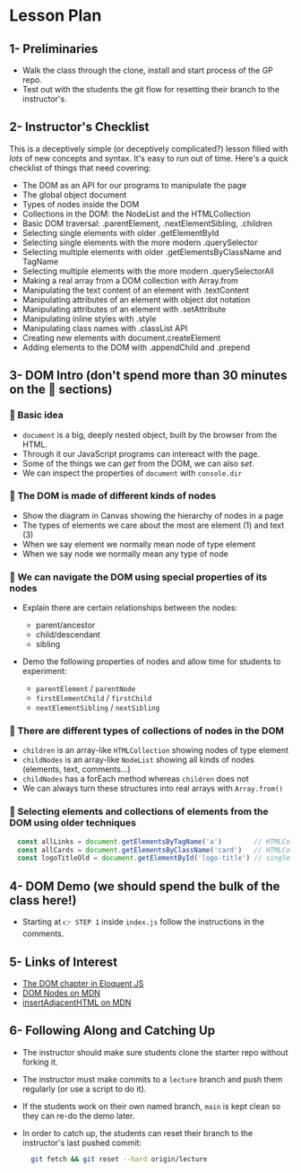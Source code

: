# Lesson Plan

## 1- Preliminaries

* Walk the class through the clone, install and start process of the GP repo.
* Test out with the students the git flow for resetting their branch to the instructor's.

## 2- Instructor's Checklist

This is a deceptively simple (or deceptively complicated?) lesson filled with _lots_ of new concepts and syntax. It's easy to run out of time. Here's a quick checklist of things that need covering:

* The DOM as an API for our programs to manipulate the page
* The global object document
* Types of nodes inside the DOM
* Collections in the DOM: the NodeList and the HTMLCollection
* Basic DOM traversal: .parentElement, .nextElementSibling, .children
* Selecting single elements with older .getElementById
* Selecting single elements with the more modern .querySelector
* Selecting multiple elements with older .getElementsByClassName and TagName
* Selecting multiple elements with the more modern .querySelectorAll
* Making a real array from a DOM collection with Array.from
* Manipulating the text content of an element with .textContent
* Manipulating attributes of an element with object dot notation
* Manipulating attributes of an element with .setAttribute
* Manipulating inline styles with .style
* Manipulating class names with .classList API
* Creating new elements with document.createElement
* Adding elements to the DOM with .appendChild and .prepend

## 3- DOM Intro (don't spend more than 30 minutes on the 🚀 sections)

### 🚀 Basic idea

* `document` is a big, deeply nested object, built by the browser from the HTML.
* Through it our JavaScript programs can intereact with the page.
* Some of the things we can _get_ from the DOM, we can also _set_.
* We can inspect the properties of `document` with `console.dir`
  
### 🚀 The DOM is made of different kinds of nodes

* Show the diagram in Canvas showing the hierarchy of nodes in a page
* The types of elements we care about the most are element (1) and text (3)
* When we say element we normally mean node of type element
* When we say node we normally mean any type of node

### 🚀 We can navigate the DOM using special properties of its nodes

* Explain there are certain relationships between the nodes:
  * parent/ancestor
  * child/descendant
  * sibling

* Demo the following properties of nodes and allow time for students to experiment:
  * `parentElement` / `parentNode`
  * `firstElementChild` / `firstChild`
  * `nextElementSibling` / `nextSibling`

### 🚀 There are different types of collections of nodes in the DOM

* `children` is an array-like `HTMLCollection` showing nodes of type element
* `childNodes` is an array-like `NodeList` showing all kinds of nodes (elements, text, comments...)
* `childNodes` has a forEach method whereas `children` does not
* We can always turn these structures into real arrays with `Array.from()`

### 🚀 Selecting elements and collections of elements from the DOM using older techniques

```javascript
  const allLinks = document.getElementsByTagName('a')        // HTMLCollection (can be empty)
  const allCards = document.getElementsByClassName('card')   // HTMLCollection (can be empty)
  const logoTitleOld = document.getElementById('logo-title') // single element (or null)
```

## 4- DOM Demo (we should spend the bulk of the class here!)

* Starting at `👉 STEP 1` inside `index.js` follow the instructions in the comments.

## 5- Links of Interest

* [The DOM chapter in Eloquent JS](https://eloquentjavascript.net/14_dom.html)
* [DOM Nodes on MDN](https://developer.mozilla.org/en-US/docs/Web/API/Node)
* [insertAdjacentHTML on MDN](https://developer.mozilla.org/en-US/docs/Web/API/Element/insertAdjacentHTML)

## 6- Following Along and Catching Up

* The instructor should make sure students clone the starter repo without forking it.
* The instructor must make commits to a `lecture` branch and push them regularly (or use a script to do it).
* If the students work on their own named branch, `main` is kept clean so they can re-do the demo later.
* In order to catch up, the students can reset their branch to the instructor's last pushed commit:

  ```bash
    git fetch && git reset --hard origin/lecture
  ```
